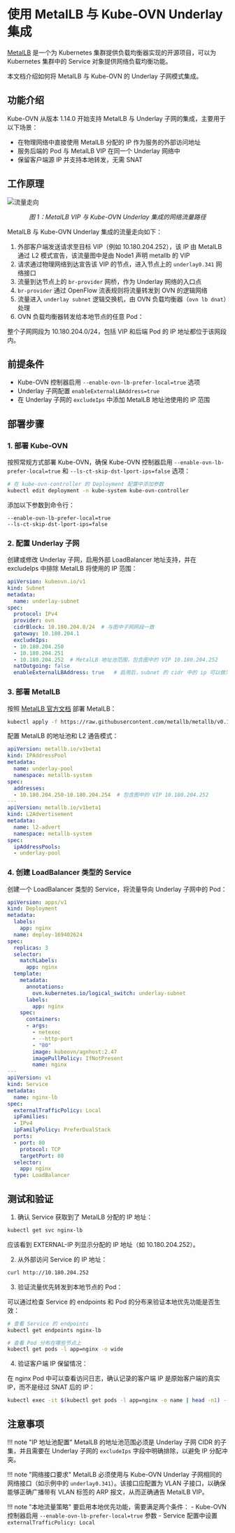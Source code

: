 # 使用 MetalLB 与 Kube-OVN Underlay 集成

[MetalLB](https://metallb.universe.tf/) 是一个为 Kubernetes 集群提供负载均衡器实现的开源项目，可以为 Kubernetes 集群中的 Service 对象提供网络负载均衡功能。

本文档介绍如何将 MetalLB 与 Kube-OVN 的 Underlay 子网模式集成。

## 功能介绍

Kube-OVN 从版本 1.14.0 开始支持 MetalLB 与 Underlay 子网的集成，主要用于以下场景：

- 在物理网络中直接使用 MetalLB 分配的 IP 作为服务的外部访问地址
- 服务后端的 Pod 与 MetalLB VIP 在同一个 Underlay 网络中
- 保留客户端源 IP 并支持本地转发，无需 SNAT

## 工作原理

![流量走向](../static/metallb_underlay.png)

<div align="center"><em>图 1：MetalLB VIP 与 Kube-OVN Underlay 集成的网络流量路径</em></div>

MetalLB 与 Kube-OVN Underlay 集成的流量走向如下：

1. 外部客户端发送请求至目标 VIP（例如 10.180.204.252），该 IP 由 MetalLB 通过 L2 模式宣告，该流量图中是由 Node1 声明 metallb 的 VIP
2. 请求通过物理网络到达宣告该 VIP 的节点，进入节点上的 `underlay0.341` 网络接口
3. 流量到达节点上的 `br-provider` 网桥，作为 Underlay 网络的入口点
4. `br-provider` 通过 OpenFlow 流表规则将流量转发到 OVN 的逻辑网络
5. 流量进入 `underlay subnet` 逻辑交换机，由 OVN 负载均衡器（`ovn lb dnat`）处理
6. OVN 负载均衡器转发给本地节点的任意 Pod：

整个子网网段为 10.180.204.0/24，包括 VIP 和后端 Pod 的 IP 地址都位于该网段内。

## 前提条件

- Kube-OVN 控制器启用 `--enable-ovn-lb-prefer-local=true` 选项
- Underlay 子网配置 `enableExternalLBAddress=true`
- 在 Underlay 子网的 `excludeIps` 中添加 MetalLB 地址池使用的 IP 范围

## 部署步骤

### 1. 部署 Kube-OVN

按照常规方式部署 Kube-OVN，确保 Kube-OVN 控制器启用 `--enable-ovn-lb-prefer-local=true` 和 `--ls-ct-skip-dst-lport-ips=false` 选项：

```bash
# 在 kube-ovn-controller 的 Deployment 配置中添加参数
kubectl edit deployment -n kube-system kube-ovn-controller
```

添加以下参数到命令行：

```text
--enable-ovn-lb-prefer-local=true
--ls-ct-skip-dst-lport-ips=false
```

### 2. 配置 Underlay 子网

创建或修改 Underlay 子网，启用外部 LoadBalancer 地址支持，并在 excludeIps 中排除 MetalLB 将使用的 IP 范围：

```yaml
apiVersion: kubeovn.io/v1
kind: Subnet
metadata:
  name: underlay-subnet
spec:
  protocol: IPv4
  provider: ovn
  cidrBlock: 10.180.204.0/24  # 与图中子网网段一致
  gateway: 10.180.204.1
  excludeIps:
  - 10.180.204.250
  - 10.180.204.251
  - 10.180.204.252  # MetalLB 地址池范围，包含图中的 VIP 10.180.204.252
  natOutgoing: false
  enableExternalLBAddress: true   # 启用后，subnet 的 cidr 中的 ip 可以做为 metallb vip 使用。
```

### 3. 部署 MetalLB

按照 [MetalLB 官方文档](https://metallb.universe.tf/installation/) 部署 MetalLB：

```bash
kubectl apply -f https://raw.githubusercontent.com/metallb/metallb/v0.13.7/config/manifests/metallb-native.yaml
```

配置 MetalLB 的地址池和 L2 通告模式：

```yaml
apiVersion: metallb.io/v1beta1
kind: IPAddressPool
metadata:
  name: underlay-pool
  namespace: metallb-system
spec:
  addresses:
  - 10.180.204.250-10.180.204.254  # 包含图中的 VIP 10.180.204.252
---
apiVersion: metallb.io/v1beta1
kind: L2Advertisement
metadata:
  name: l2-advert
  namespace: metallb-system
spec:
  ipAddressPools:
  - underlay-pool
```

### 4. 创建 LoadBalancer 类型的 Service

创建一个 LoadBalancer 类型的 Service，将流量导向 Underlay 子网中的 Pod：

```yaml
apiVersion: apps/v1
kind: Deployment
metadata:
  labels:
    app: nginx
  name: deploy-169402624
spec:
  replicas: 3
  selector:
    matchLabels:
      app: nginx
  template:
    metadata:
      annotations:
        ovn.kubernetes.io/logical_switch: underlay-subnet
      labels:
        app: nginx
    spec:
      containers:
      - args:
        - netexec
        - --http-port
        - "80"
        image: kubeovn/agnhost:2.47
        imagePullPolicy: IfNotPresent
        name: nginx
---
apiVersion: v1
kind: Service
metadata:
  name: nginx-lb
spec:
  externalTrafficPolicy: Local
  ipFamilies:
  - IPv4
  ipFamilyPolicy: PreferDualStack
  ports:
  - port: 80
    protocol: TCP
    targetPort: 80
  selector:
    app: nginx
  type: LoadBalancer
```

## 测试和验证

1. 确认 Service 获取到了 MetalLB 分配的 IP 地址：

```bash
kubectl get svc nginx-lb
```

应该看到 EXTERNAL-IP 列显示分配的 IP 地址（如 10.180.204.252）。

2. 从外部访问 Service 的 IP 地址：

```bash
curl http://10.180.204.252
```

3. 验证流量优先转发到本地节点的 Pod：

可以通过检查 Service 的 endpoints 和 Pod 的分布来验证本地优先功能是否生效：

```bash
# 查看 Service 的 endpoints
kubectl get endpoints nginx-lb

# 查看 Pod 分布在哪些节点上
kubectl get pods -l app=nginx -o wide
```

4. 验证客户端 IP 保留情况：

在 nginx Pod 中可以查看访问日志，确认记录的客户端 IP 是原始客户端的真实 IP，而不是经过 SNAT 后的 IP：

```bash
kubectl exec -it $(kubectl get pods -l app=nginx -o name | head -n1) -- cat /var/log/nginx/access.log
```

## 注意事项

!!! note "IP 地址池配置"
    MetalLB 的地址池范围必须是 Underlay 子网 CIDR 的子集，并且需要在 Underlay 子网的 `excludeIps` 字段中明确排除，以避免 IP 分配冲突。

!!! note "网络接口要求"
    MetalLB 必须使用与 Kube-OVN Underlay 子网相同的网络接口（如示例中的 `underlay0.341`）。该接口应配置为 VLAN 子接口，以确保能够正确广播带有 VLAN 标签的 ARP 报文，从而正确通告 MetalLB VIP。

!!! note "本地流量策略"
    要启用本地优先功能，需要满足两个条件：
    - Kube-OVN 控制器启用 `--enable-ovn-lb-prefer-local=true` 参数
    - Service 配置中设置 `externalTrafficPolicy: Local`

